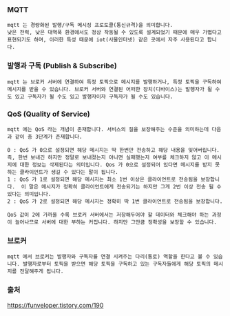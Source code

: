 ### MQTT
    mqtt 는 경량화된 발행/구독 메시징 프로토콜(통신규격)을 의미합니다.
    낮은 전력, 낮은 대역폭 환경에서도 정상 작동될 수 있도록 설계되었기 때문에 매우 가볍다고 표현되기도 하며, 이러한 특성 때문에 iot(사물인터넷) 같은 곳에서 자주 사용된다고 합니다.

### 발행과 구독 (Publish & Subscribe)
    mqtt 는 브로커 서버에 연결하여 특정 토픽으로 메시지를 발행하거나, 특정 토픽을 구독하여 메시지를 받을 수 있습니다. 브로커 서버와 연결된 어떠한 장치(디바이스)는 발행자가 될 수도 있고 구독자가 될 수도 있고 발행자이자 구독자가 될 수도 있습니다.

### QoS (Quality of Service)
    mqtt 에는 QoS 라는 개념이 존재합니다. 서비스의 질을 보장해주는 수준을 의미하는데 다음과 같이 총 3단계가 존재합니다.

    0 : QoS 가 0으로 설정되면 해당 메시지는 딱 한번만 전송하고 해당 내용을 잊어버립니다. 즉, 한번 보내긴 하지만 정말로 보내졌는지 아니면 실패했는지 여부를 체크하지 않고 이 메시지에 대한 정보는 삭제된다는 의미입니다. Qos 가 0으로 설정되어 있다면 메시지를 받지 못하는 클라이언트가 생길 수 있다는 말이 됩니다.
    1 : QoS 가 1로 설정되면 해당 메시지는 최소 1번 이상은 클라이언트로 전송됨을 보장합니다.  이 말은 메시지가 정확히 클라이언트에게 전송되기는 하지만 그게 2번 이상 전송 될 수 있다는 의미입니다.
    2 : QoS 가 2로 설정되면 해당 메시지는 정확히 딱 1번 클라이언트로 전송됨을 보장합니다. 

    QoS 값이 2에 가까울 수록 브로커 서버에서는 저장해두어야 할 데이터와 체크해야 하는 과정이 늘어나므로 서버에 대한 부하는 커집니다. 하지만 그만큼 정확성을 보장할 수 있습니다.

### 브로커
    mqtt 에서 브로커는 발행자와 구독자를 연결 시켜주는 다리(통로) 역할을 한다고 볼 수 있습니다. 발행자로부터 토픽을 받으면 해당 토픽을 구독하고 있는 구독자들에게 해당 토픽의 메시지를 전달해주게 됩니다.

### 출처
https://funveloper.tistory.com/190